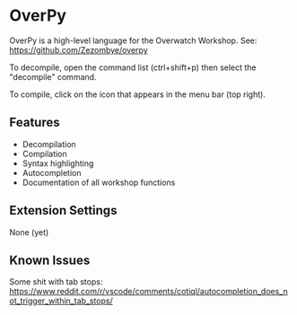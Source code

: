 # OverPy

OverPy is a high-level language for the Overwatch Workshop. See: https://github.com/Zezombye/overpy

To decompile, open the command list (ctrl+shift+p) then select the "decompile" command.

To compile, click on the icon that appears in the menu bar (top right).

## Features

- Decompilation
- Compilation
- Syntax highlighting
- Autocompletion
- Documentation of all workshop functions

## Extension Settings

None (yet)

## Known Issues

Some shit with tab stops: https://www.reddit.com/r/vscode/comments/cotiql/autocompletion_does_not_trigger_within_tab_stops/
